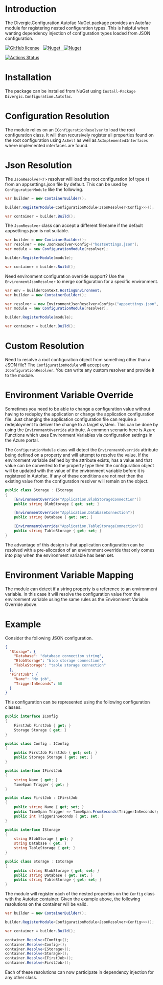 # Introduction

The Divergic.Configuration.Autofac NuGet package provides an Autofac module for registering nested configuration types. This is helpful when wanting dependency injection of configuration types loaded from JSON configuration.

[![GitHub license](https://img.shields.io/badge/License-MIT-blue.svg)](https://github.com/roryprimrose/Divergic.Configuration.Autofac/blob/master/LICENSE)&nbsp;&nbsp;&nbsp;[![Nuget](https://img.shields.io/nuget/v/Divergic.Configuration.Autofac.svg)&nbsp;&nbsp;&nbsp;![Nuget](https://img.shields.io/nuget/dt/Divergic.Configuration.Autofac.svg)](https://www.nuget.org/packages/Divergic.Configuration.Autofac)

[![Actions Status](https://github.com/roryprimrose/Divergic.Configuration.Autofac/workflows/CI/badge.svg)](https://github.com/roryprimrose/Divergic.Configuration.Autofac/actions)

# Installation

The package can be installed from NuGet using ```Install-Package Divergic.Configuration.Autofac```.

# Configuration Resolution

The module relies on an ```IConfigurationResolver``` to load the root configuration class. It will then recursively register all properties found on the root configuration using ```AsSelf``` as well as ```AsImplementedInterfaces``` where implemented interfaces are found. 

# Json Resolution

The ```JsonResolver<T>``` resolver will load the root configuration (of type ```T```) from an appsettings.json file by default. This can be used by ```ConfigurationModule``` like the following.

```csharp
var builder = new ContainerBuilder();

builder.RegisterModule<ConfigurationModule<JsonResolver<Config>>>();

var container = builder.Build();
```

The ```JsonResolver``` class can accept a different filename if the default appsettings.json is not suitable.

```csharp
var builder = new ContainerBuilder();
var resolver = new JsonResolver<Config>("hostsettings.json");
var module = new ConfigurationModule(resolver);

builder.RegisterModule(module);

var container = builder.Build();
```

Need environment configuration override support? Use the `EnvironmentJsonResolver` to merge configuration for a specific environment.

```csharp
var env = builderContext.HostingEnvironment;
var builder = new ContainerBuilder();

var resolver = new EnvironmentJsonResolver<Config>("appsettings.json", $"appsettings.{env.EnvironmentName}.json");
var module = new ConfigurationModule(resolver);

builder.RegisterModule(module);

var container = builder.Build();
```

# Custom Resolution

Need to resolve a root configuration object from something other than a JSON file? The ```ConfigurationModule``` will accept any ```IConfigurationResolver```. You can write any custom resolver and provide it to the module.

# Environment Variable Override

Sometimes you need to be able to change a configuration value without having to redeploy the application or change the application configuration file. Just changing the application configuration file can require a redeployment to deliver the change to a target system. This can be done by using the `EnvironmentOverride` attribute. A common scenario here is Azure Functions which uses Environment Variables via configuration settings in the Azure portal. 

The `ConfigurationModule` class will detect the `EnvironmentOverride` attribute being defined on a property and will attempt to resolve the value. If the environment variable defined by the attribute exists, has a value and that value can be converted to the property type then the configuration object will be updated with the value of the environment variable before it is registered in Autofac. If any of these conditions are not met then the existing value from the configuration resolver will remain on the object.


```csharp
public class Storage : IStorage
{
    [EnvironmentOverride("Application.BlobStorageConnection")]
    public string BlobStorage { get; set; }

    [EnvironmentOverride("Application.DatabaseConnection")]
    public string Database { get; set; }

    [EnvironmentOverride("Application.TableStorageConnection")]
    public string TableStorage { get; set; }
}
```
The advantage of this design is that application configuration can be resolved with a pre-allocation of an environment override that only comes into play when the environment variable has been set.

# Environment Variable Mapping

The module can detect if a string property is a reference to an environment variable. In this case it will resolve the configuration value from the environment variable using the same rules as the Environment Variable Override above.

# Example

Consider the following JSON configuration.

```json
{
  "Storage": {
    "Database": "database connection string",
    "BlobStorage": "blob storage connection",
    "TableStorage": "table storage connection"
  },
  "FirstJob": {
    "Name": "My job",
    "TriggerInSeconds": 60
  }
}
```

This configuration can be represented using the following configuration classes.

```csharp
public interface IConfig
{
    FirstJob FirstJob { get; }
    Storage Storage { get; }
}

public class Config : IConfig
{
    public FirstJob FirstJob { get; set; }
    public Storage Storage { get; set; }
}

public interface IFirstJob
{
    string Name { get; }
    TimeSpan Trigger { get; }
}

public class FirstJob : IFirstJob
{
    public string Name { get; set; }
    public TimeSpan Trigger => TimeSpan.FromSeconds(TriggerInSeconds);
    public int TriggerInSeconds { get; set; }
}

public interface IStorage
{
    string BlobStorage { get; }
    string Database { get; }
    string TableStorage { get; }
}

public class Storage : IStorage
{
    public string BlobStorage { get; set; }
    public string Database { get; set; }
    public string TableStorage { get; set; }
}
```

The module will register each of the nested properties on the ```Config``` class with the Autofac container. Given the example above, the following  resolutions on the container will be valid.

```csharp
var builder = new ContainerBuilder();

builder.RegisterModule<ConfigurationModule<JsonResolver<Config>>>();

var container = builder.Build();

container.Resolve<IConfig>();
container.Resolve<Config>();
container.Resolve<IStorage>();
container.Resolve<Storage>();
container.Resolve<IFirstJob>();
container.Resolve<FirstJob>();
```

Each of these resolutions can now participate in dependency injection for any other class.
